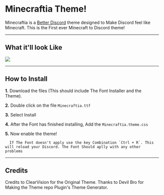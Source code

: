 # Minecraftia Theme!
Minecraftia is a [Better Discord](https://betterdiscord.net/home/) theme designed to Make Discord feel like Minecraft. This is the First ever Minecraft to Discord theme!
***
## What it'll look Like
<img src="https://github.com/ZaneDragonBorn/Minecraftia-BD-Theme/blob/master/Assets/Screenshot_11.jpg?raw=true">

***

## How to Install

**1.** Download the files (This should include The Font Installer and the Theme).

**2.** Double click on the file `Minecraftia.ttf`

**3.** Select Install

**4.** After the Font has finished installing, Add the `Minecraftia.theme.css`

**5.** Now enable the theme!
```
  If The Font doesn't apply use the key Combination `Ctrl + R`. This will reload your Discord. The Font Should aplly with any other problems
```
***
## Credits
Credits to ClearVision for the Original Theme.
Thanks to Devil Bro for Making the Theme repo Plugin's Theme Generator.
